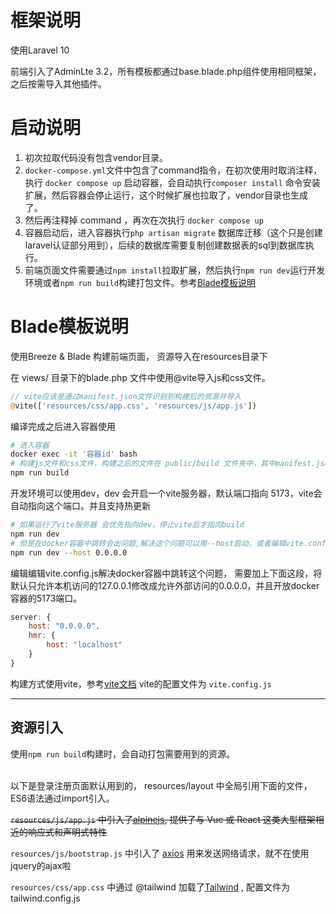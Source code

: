 # 框架说明
使用Laravel 10

前端引入了AdminLte 3.2，所有模板都通过base.blade.php组件使用相同框架，之后按需导入其他插件。

# 启动说明

1. 初次拉取代码没有包含vendor目录。
2. `docker-compose.yml`文件中包含了command指令，在初次使用时取消注释，执行 `docker compose up` 启动容器，会自动执行`composer install` 命令安装扩展，然后容器会停止运行，这个时候扩展也拉取了，vendor目录也生成了。
3. 然后再注释掉 command ，再次在次执行 `docker compose up`
4. 容器启动后，进入容器执行`php artisan migrate` 数据库迁移（这个只是创建laravel认证部分用到），后续的数据库需要复制创建数据表的sql到数据库执行。
5. 前端页面文件需要通过`npm install`拉取扩展，然后执行`npm run dev`运行开发环境或者`npm run build`构建打包文件。参考[Blade模板说明](#blade)

<span id="blade"></span>
# Blade模板说明

使用Breeze & Blade 构建前端页面，
资源导入在resources目录下


在 views/ 目录下的blade.php 文件中使用@vite导入js和css文件。
```php
// vite应该是通过manifest.json文件识别到构建后的资源并导入
@vite(['resources/css/app.css', 'resources/js/app.js'])
```


编译完成之后进入容器使用

```bash
# 进入容器
docker exec -it '容器id' bash
# 构建js文件和css文件，构建之后的文件在 public/build 文件夹中，其中manifest.json文件中记录了构建的映射表。
npm run build
```

开发环境可以使用dev，dev 会开启一个vite服务器，默认端口指向 5173，vite会自动指向这个端口。并且支持热更新

```bash
# 如果运行了vite服务器 会优先指向dev，停止vite后才指向build
npm run dev 
# 但是在docker容器中跳转会出问题,解决这个问题可以用--host启动，或者编辑vite.config.js文件
npm run dev --host 0.0.0.0
```

编辑编辑vite.config.js解决docker容器中跳转这个问题，
需要加上下面这段，将默认只允许本机访问的127.0.0.1修改成允许外部访问的0.0.0.0，并且开放docker容器的5173端口。
```js
server: {
    host: "0.0.0.0",
    hmr: {
        host: "localhost"
    }
}
```

构建方式使用vite，参考[vite文档](https://cn.vitejs.dev/guide/backend-integration.html)
vite的配置文件为 `vite.config.js`

----

## 资源引入

使用`npm run build`构建时，会自动打包需要用到的资源。

<br />
以下是登录注册页面默认用到的，
resources/layout 中全局引用下面的文件，
ES6语法通过import引入。

~~`resources/js/app.js` 中引入了[alpinejs](https://www.alpinejs.cn/), 提供了与 Vue 或 React 这类大型框架相近的响应式和声明式特性~~

`resources/js/bootstrap.js` 中引入了 [axios](https://www.axios-http.cn/) 用来发送网络请求，就不在使用jquery的ajax啦

`resources/css/app.css` 中通过 @tailwind 加载了[Tailwind](https://www.tailwindcss.cn/docs/installation) , 配置文件为 tailwind.config.js 



<br/>
<br/>
<br/>
<br/>
<br/>
<br/>
<br/>
<br/>


